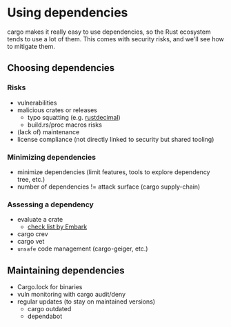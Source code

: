 # Using dependencies

cargo makes it really easy to use dependencies, so the Rust ecosystem tends
to use a lot of them.
This comes with security risks, and we'll see how to mitigate them.

## Choosing dependencies

### Risks

* vulnerabilities
* malicious crates or releases
  * typo squatting (e.g. [rustdecimal](https://blog.rust-lang.org/2022/05/10/malicious-crate-rustdecimal.html))
  * build.rs/proc macros risks
* (lack of) maintenance
* license compliance (not directly linked to security but shared tooling)

### Minimizing dependencies

* minimize dependencies (limit features, tools to explore dependency tree, etc.)
* number of dependencies != attack surface (cargo supply-chain)

### Assessing a dependency

* evaluate a crate
  * [check list by Embark](https://gist.github.com/repi/d98bf9c202ec567fd67ef9e31152f43f)
* cargo crev
* cargo vet
* `unsafe` code management (cargo-geiger, etc.)

## Maintaining dependencies

* Cargo.lock for binaries
* vuln monitoring with cargo audit/deny
* regular updates (to stay on maintained versions)
  * cargo outdated
  * dependabot